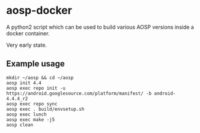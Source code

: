 aosp-docker
===========

A python2 script which can be used to build various AOSP versions inside a docker container.

Very early state.

Example usage
-------------

	mkdir ~/aosp && cd ~/aosp
	aosp init 4.4
	aosp exec repo init -u https://android.googlesource.com/platform/manifest/ -b android-4.4.4_r2
	aosp exec repo sync
	aosp exec . build/envsetup.sh
	aosp exec lunch
	aosp exec make -j5
	aosp clean